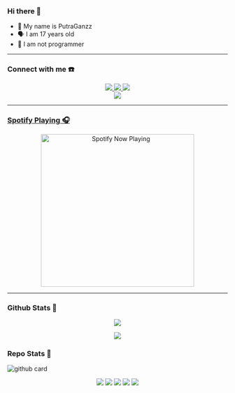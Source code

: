 ### Hi there 👋



<p align="center">

- 👼 My name is PutraGanzz 
- 🗣️ I am 17 years old 
- 🔭 I am not programmer

</p>

------
### Connect with me ☎️
<p align="center">
  <a href="https://instagram.com/itsmeputt_21"><img src="https://img.shields.io/badge/Instagram-E4405F?style=for-the-badge&logo=instagram&logoColor=white"/> 
  <a href="https://wa.me/+6285854721440"><img src="https://img.shields.io/badge/WhatsApp-25D366?style=for-the-badge&logo=whatsapp&logoColor=white" />
  <a href="https://t.me/travyours"><img src="https://img.shields.io/badge/Telegram-%230088cc.svg?&style=for-the-badge&logo=telegram&logoColor=white" /> <br>
  <a name=PutraGanzz&label=VIEWS&style=flat-square&color=orange" />
  <a href="https://github.com/PUTRA-gblk"><img src="https://img.shields.io/badge/-GitHub-black?style=flat-square&logo=github" /> 


------

### Spotify Playing 🎧

<p align="center">
  <a href="https://open.spotify.com/track/0lks2Kt9veMOFEAPN0fsqN?si=rZQokOSUSFW809RqFRgJNQ&utm_source=copy-link&context=spotify%3Aplaylist%3A37i9dQZF1DXbc4fNXqfjT8" target="_blank"><img src="https://now-playing-on-spotify.vercel.app/api/spotify" alt="Spotify Now Playing" width="350"/></a>
</p>

------

### Github Stats 🚀

<p align="center"><a href="https://github.com/PUTRA-gblk"><img src="https://github-readme-stats.vercel.app/api?username=PUTRA-gblk&show_icons=true&theme=radical"></a></p>
<p align="center"><a href="https://github.com/PUTRA-gblk"><img src="https://github-readme-stats.vercel.app/api/top-langs/?username=PUTRA-gblk&theme=radical&layout=compact"></a></p> 

### Repo Stats 🔭
![github card](https://github-readme-stats.vercel.app/api/pin/?username=PutraGanzz&repo=Public&theme=dark)


<p align="center">
    <img src="https://img.shields.io/badge/OS-Linux-blue?&logo=Linux" />
    <img src="https://img.shields.io/badge/OS-Windows-blue?&logo=Windows" />
    <img src="https://img.shields.io/badge/IDE-Xcode-blue?&logo=xcode" />
    <img src="https://img.shields.io/badge/Text%20Editor-Visual%20Studio%20Code-blue?&logo=visual%20studio%20code&logoColor=blue" />
    <img src="https://img.shields.io/badge/Sublime%20Text-gray?&logo=Sublime-Text" />
</p>
